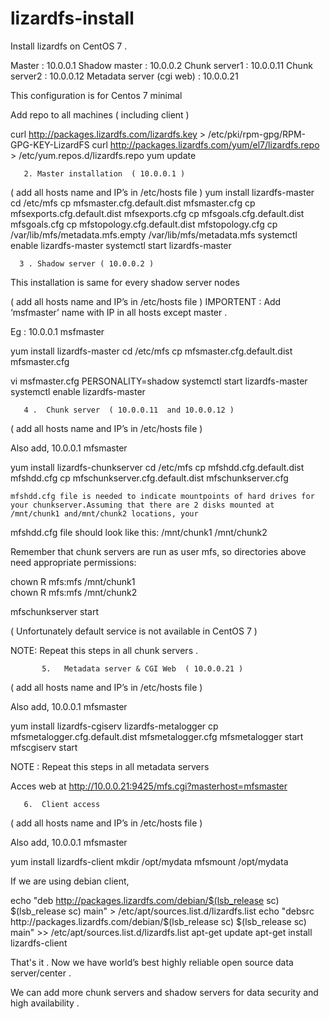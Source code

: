 # lizardfs-install
Install lizardfs on CentOS 7 . 

Master : 10.0.0.1
Shadow master : 10.0.0.2
Chunk server1 : 10.0.0.11
Chunk server2 : 10.0.0.12
Metadata server (cgi web) : 10.0.0.21



This configuration is for Centos 7 minimal

Add repo to all machines ( including client )

 curl http://packages.lizardfs.com/lizardfs.key > /etc/pki/rpm-gpg/RPM-GPG-KEY-LizardFS
 curl http://packages.lizardfs.com/yum/el7/lizardfs.repo > /etc/yum.repos.d/lizardfs.repo 
 yum update 
					

       2. Master installation  ( 10.0.0.1 )

( add all hosts name and IP’s in /etc/hosts file )
 yum install lizardfs-master
 cd /etc/mfs
 cp mfsmaster.cfg.default.dist mfsmaster.cfg
 cp mfsexports.cfg.default.dist mfsexports.cfg
 cp mfsgoals.cfg.default.dist mfsgoals.cfg
 cp mfstopology.cfg.default.dist mfstopology.cfg
 cp /var/lib/mfs/metadata.mfs.empty /var/lib/mfs/metadata.mfs 
 systemctl enable lizardfs-master 
 systemctl start lizardfs-master
							

      3 . Shadow server ( 10.0.0.2 )

This installation is same for every shadow server nodes
 					
				
( add all hosts name and IP’s in /etc/hosts file )
IMPORTENT : Add   ‘msfmaster’ name with IP in all hosts except master .

Eg : 10.0.0.1      msfmaster

 yum install lizardfs-master
 cd /etc/mfs
 cp mfsmaster.cfg.default.dist mfsmaster.cfg	

 vi msfmaster.cfg
 PERSONALITY=shadow
 systemctl start lizardfs-master
 systemctl enable lizardfs-master

       4 . 	Chunk server  ( 10.0.0.11  and 10.0.0.12 )

( add all hosts name and IP’s in /etc/hosts file )

Also add,
10.0.0.1		mfsmaster
	
 yum install lizardfs-chunkserver
 cd /etc/mfs
 cp mfshdd.cfg.default.dist mfshdd.cfg
 cp mfschunkserver.cfg.default.dist mfschunkserver.cfg			

	mfshdd.cfg file is needed to indicate mountpoints of hard drives for your chunkserver.Assuming that there are 2 disks mounted at /mnt/chunk1 and/mnt/chunk2 locations, your
								
mfshdd.cfg file should look like this: 
  /mnt/chunk1
  /mnt/chunk2							
		 	 	 		
Remember that chunk servers are run as user mfs, so directories above need appropriate permissions:	

 chown ­R mfs:mfs /mnt/chunk1				
 chown ­R mfs:mfs /mnt/chunk2

 mfschunkserver start

( Unfortunately default service is not available in CentOS 7 )		

NOTE: Repeat this steps in all chunk servers .		
		
        
           5.   Metadata server & CGI Web  ( 10.0.0.21 )

( add all hosts name and IP’s in /etc/hosts file )

Also add,
10.0.0.1		mfsmaster


 yum install lizardfs-cgiserv lizardfs-metalogger
 cp mfsmetalogger.cfg.default.dist mfsmetalogger.cfg
 mfsmetalogger start
 mfscgiserv start

NOTE : Repeat this steps in all metadata servers

Acces web at  http://10.0.0.21:9425/mfs.cgi?masterhost=mfsmaster


       6.  Client access

( add all hosts name and IP’s in /etc/hosts file )

Also add,
10.0.0.1		mfsmaster

 yum install lizardfs-client
 mkdir /opt/mydata
 mfsmount /opt/mydata


If we are using debian client,
						
 echo "deb http://packages.lizardfs.com/debian/$(lsb_release ­sc) $(lsb_release ­sc) main" > /etc/apt/sources.list.d/lizardfs.list
 echo "deb­src http://packages.lizardfs.com/debian/$(lsb_release ­sc) $(lsb_release ­sc) main" >> /etc/apt/sources.list.d/lizardfs.list 
 apt-get update
 apt-get install lizardfs-client

That's it . Now we have world’s best highly reliable  open source data server/center . 

We can add more chunk servers and shadow servers for  data security and high availability .
